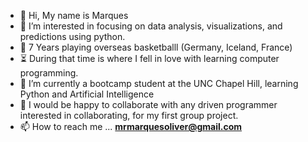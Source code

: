 - 👋 Hi, My name is Marques 
- 👀 I’m interested in focusing on data analysis, visualizations, and predictions using python.
- 🏀 7 Years playing overseas basketballl (Germany, Iceland, France)
- ⏳ During that time is where I fell in love with learning computer programming.
- 🌱 I’m currently a bootcamp student at the UNC Chapel Hill, learning Python and Artificial Intelligence
- 🤝 I would be happy to collaborate with any driven programmer interested in collaborating, for my first group project. 
- 📫 How to reach me ... **mrmarquesoliver@gmail.com**

<!---
ncmoliver/ncmoliver is a ✨ special ✨ repository because its `README.md` (this file) appears on your GitHub profile.
You can click the Preview link to take a look at your changes.
--->
